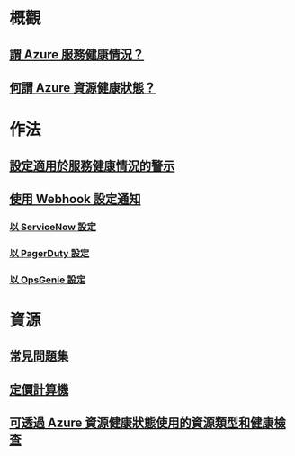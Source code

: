 # 概觀
## [謂 Azure 服務健康情況？](service-health-overview.md)
## [何謂 Azure 資源健康狀態？](resource-health-overview.md)
# 作法

## [設定適用於服務健康情況的警示](../monitoring-and-diagnostics/monitoring-activity-log-alerts-on-service-notifications.md?toc=%2fazure%2fservice-health%2ftoc.json)
## [使用 Webhook 設定通知](service-health-alert-webhook-guide.md)
### [以 ServiceNow 設定](service-health-alert-webhook-servicenow.md)
### [以 PagerDuty 設定](service-health-alert-webhook-pagerduty.md)
### [以 OpsGenie 設定](service-health-alert-webhook-opsgenie.md)
# 資源
## [常見問題集](resource-health-faq.md)
## [定價計算機](https://azure.microsoft.com/pricing/calculator/)
## [可透過 Azure 資源健康狀態使用的資源類型和健康檢查](resource-health-checks-resource-types.md)

